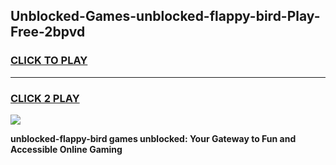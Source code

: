 
## Unblocked-Games-unblocked-flappy-bird-Play-Free-2bpvd
<h3>
<a href="https://premium76.site?title=unblocked-flappy-bird&ref=12A">CLICK TO PLAY</a></h3>
<hr>

<h3>
<a href="https://premium76.site?title=unblocked-flappy-bird&ref=12A">CLICK 2 PLAY</a>
  
</h3>

<a href="https://premium76.site?title=unblocked-flappy-bird&ref=12A"><img src="https://clearcache.store/games.png"></a>


**unblocked-flappy-bird games unblocked: Your Gateway to Fun and Accessible Online Gaming**

